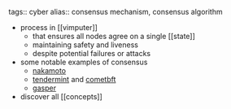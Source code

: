 tags:: cyber
alias:: consensus mechanism, consensus algorithm

- process in [[vimputer]]
	- that ensures all nodes agree on a single [[state]]
	- maintaining safety and liveness
	- despite potential failures or attacks
- some notable examples of consensus
	- [nakamoto](https://www.nervos.org/knowledge-base/what_is_nakamoto_consensus)
	- [tendermint](https://tendermint.com/) and [cometbft](https://cometbft.com/)
	- [gasper](https://ethereum.org/en/developers/docs/consensus-mechanisms/pos/gasper/)
- discover all [[concepts]]